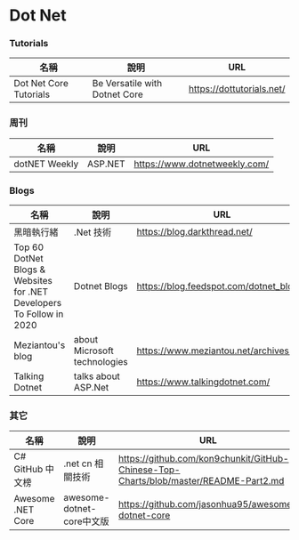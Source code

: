 # Dot Net

### Tutorials
|名稱|說明|URL|
|--|--|--|
|Dot Net Core Tutorials|Be Versatile with Dotnet Core|https://dottutorials.net/|

### 周刊
|名稱|說明|URL|
|--|--|--|
|dotNET Weekly|ASP.NET|https://www.dotnetweekly.com/|

### Blogs
|名稱|說明|URL|
|--|--|--|
|黑暗執行緒|.Net 技術|https://blog.darkthread.net/|
|Top 60 DotNet Blogs & Websites for .NET Developers To Follow in 2020|Dotnet Blogs|https://blog.feedspot.com/dotnet_blogs/|
|Meziantou's blog|about Microsoft technologies|https://www.meziantou.net/archives.htm|
|Talking Dotnet|talks about ASP.Net|https://www.talkingdotnet.com/|

### 其它
|名稱|說明|URL|
|--|--|--|
|C# GitHub 中文榜|.net cn 相關技術|https://github.com/kon9chunkit/GitHub-Chinese-Top-Charts/blob/master/README-Part2.md|
|Awesome .NET Core|awesome-dotnet-core中文版|https://github.com/jasonhua95/awesome-dotnet-core|
